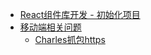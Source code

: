 - [React组件库开发 - 初始化项目](notes/react/component-library/init.md)
- [移动端相关问题](notes/react/mobile/guide.md)
  - [Charles抓包https](notes/react/mobile/charles-https.md)

